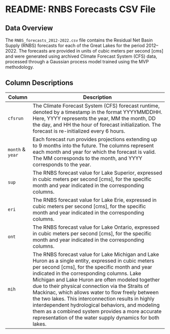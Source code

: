 # README: RNBS Forecasts CSV File

## Data Overview

The `RNBS_forecasts_2012-2022.csv` file contains the Residual Net Basin Supply (RNBS) forecasts for each of the Great Lakes for the period 2012–2022. The forecasts are provided in units of cubic meters per second [cms] and were generated using archived Climate Forecast System (CFS) data, processed through a Gaussian process model trained using the MVP methodology.

## Column Descriptions

| Column  | Description |
|---------|-------------|
| `cfsrun`| The Climate Forecast System (CFS) forecast runtime, denoted by a timestamp in the format YYYYMMDDHH. Here, YYYY represents the year, MM the month, DD the day, and HH the hour of forecast initialization. The forecast is re-initialized every 6 hours. |
| `month` & `year` | Each forecast run provides projections extending up to 9 months into the future. The columns represent each month and year for which the forecast is valid. The MM corresponds to the month, and YYYY corresponds to the year. |
| `sup` | The RNBS forecast value for Lake Superior, expressed in cubic meters per second [cms], for the specific month and year indicated in the corresponding columns. |
| `eri` | The RNBS forecast value for Lake Erie, expressed in cubic meters per second [cms], for the specific month and year indicated in the corresponding columns. |
| `ont` | The RNBS forecast value for Lake Ontario, expressed in cubic meters per second [cms], for the specific month and year indicated in the corresponding columns. |
| `mih` | The RNBS forecast value for Lake Michigan and Lake Huron as a single entity, expressed in cubic meters per second [cms], for the specific month and year indicated in the corresponding columns. Lake Michigan and Lake Huron are often modeled together due to their physical connection via the Straits of Mackinac, which allows water to flow freely between the two lakes. This interconnection results in highly interdependent hydrological behaviors, and modeling them as a combined system provides a more accurate representation of the water supply dynamics for both lakes. |

